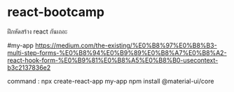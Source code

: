 # react-bootcamp
ฝึกหัดสร้าง react กันเถอะ

#my-app
https://medium.com/the-existing/%E0%B8%97%E0%B8%B3-multi-step-forms-%E0%B8%94%E0%B9%89%E0%B8%A7%E0%B8%A2-react-hook-form-%E0%B9%81%E0%B8%A5%E0%B8%B0-usecontext-b3c2137836e2

command :
npx create-react-app my-app
npm install @material-ui/core